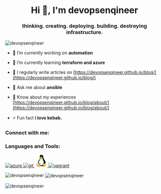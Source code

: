 <h1 align="center">Hi 👋, I'm devopsenqineer</h1>
<h3 align="center">thinking. creating. deploying. building. destroying infrastructure.</h3>

<p align="left"> <img src="https://komarev.com/ghpvc/?username=devopsenqineer&label=Profile%20views&color=0e75b6&style=flat" alt="devopsenqineer" /> </p>

- 🔭 I’m currently working on **automation**

- 🌱 I’m currently learning **terraform and azure**

- 📝 I regularly write articles on [https://devopsenqineer.github.io/blog/](https://devopsenqineer.github.io/blog/)

- 💬 Ask me about **ansible**

- 📄 Know about my experiences [https://devopsenqineer.github.io/blog/about/](https://devopsenqineer.github.io/blog/about/)

- ⚡ Fun fact **i love kebab.**

<h3 align="left">Connect with me:</h3>
<p align="left">
</p>

<h3 align="left">Languages and Tools:</h3>
<p align="left"> <a href="https://azure.microsoft.com/en-in/" target="_blank" rel="noreferrer"> <img src="https://www.vectorlogo.zone/logos/microsoft_azure/microsoft_azure-icon.svg" alt="azure" width="40" height="40"/> </a> <a href="https://git-scm.com/" target="_blank" rel="noreferrer"> <img src="https://www.vectorlogo.zone/logos/git-scm/git-scm-icon.svg" alt="git" width="40" height="40"/> </a> <a href="https://www.linux.org/" target="_blank" rel="noreferrer"> <img src="https://raw.githubusercontent.com/devicons/devicon/master/icons/linux/linux-original.svg" alt="linux" width="40" height="40"/> </a> <a href="https://www.vagrantup.com/" target="_blank" rel="noreferrer"> <img src="https://www.vectorlogo.zone/logos/vagrantup/vagrantup-icon.svg" alt="vagrant" width="40" height="40"/> </a> </p>

<p><img align="left" src="https://github-readme-stats.vercel.app/api/top-langs?username=devopsenqineer&show_icons=true&locale=en&layout=compact" alt="devopsenqineer" /></p>

<p>&nbsp;<img align="center" src="https://github-readme-stats.vercel.app/api?username=devopsenqineer&show_icons=true&locale=en" alt="devopsenqineer" /></p>

<p><img align="center" src="https://github-readme-streak-stats.herokuapp.com/?user=devopsenqineer&" alt="devopsenqineer" /></p>
